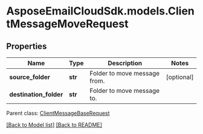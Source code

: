 # AsposeEmailCloudSdk.models.ClientMessageMoveRequest
## Properties
Name | Type | Description | Notes
------------ | ------------- | ------------- | -------------
**source_folder** | **str** | Folder to move message from.              | [optional] 
**destination_folder** | **str** | Folder to move message to.              | 

 Parent class: [ClientMessageBaseRequest](ClientMessageBaseRequest.md)

[[Back to Model list]](Models.md) [[Back to README]](README.md)


